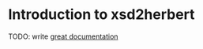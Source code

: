 # Introduction to xsd2herbert

TODO: write [great documentation](http://jacobian.org/writing/what-to-write/)
